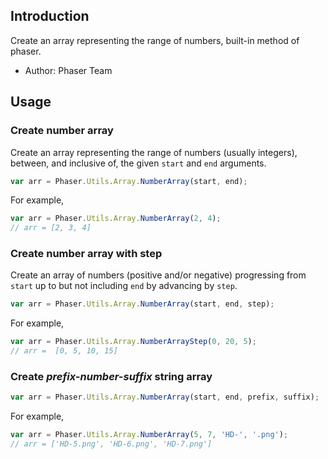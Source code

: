 ## Introduction

Create an array representing the range of numbers, built-in method of phaser.

- Author: Phaser Team

## Usage

### Create number array

Create an array representing the range of numbers (usually integers), between, and inclusive of, the given `start` and `end` arguments.

```javascript
var arr = Phaser.Utils.Array.NumberArray(start, end);
```

For example,
```javascript
var arr = Phaser.Utils.Array.NumberArray(2, 4);
// arr = [2, 3, 4]
```

### Create number array with step

Create an array of numbers (positive and/or negative) progressing from `start` up to but not including `end` by advancing by `step`.

```javascript
var arr = Phaser.Utils.Array.NumberArray(start, end, step);
```

For example,
```javascript
var arr = Phaser.Utils.Array.NumberArrayStep(0, 20, 5);
// arr =  [0, 5, 10, 15]
```

### Create *prefix-number-suffix* string array

```javascript
var arr = Phaser.Utils.Array.NumberArray(start, end, prefix, suffix);
```

For example,
```javascript
var arr = Phaser.Utils.Array.NumberArray(5, 7, 'HD-', '.png');
// arr = ['HD-5.png', 'HD-6.png', 'HD-7.png']
```
